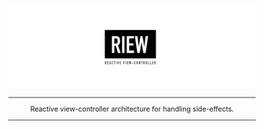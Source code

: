 ![Riew logo](./assets/riew.jpg)

---

<p align="center">Reactive view-controller architecture for handling side-effects.</p>

---
